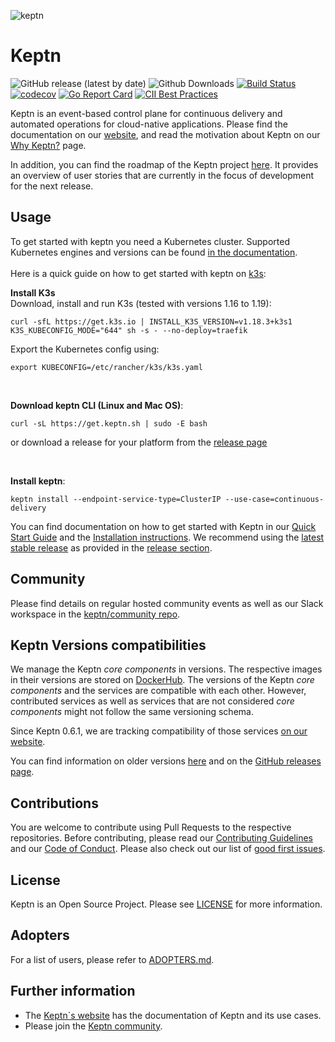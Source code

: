 ![keptn](./assets/keptn.png)

# Keptn
![GitHub release (latest by date)](https://img.shields.io/github/v/release/keptn/keptn)
![Github Downloads](https://img.shields.io/github/downloads/keptn/keptn/total?logo=github&logoColor=white)
[![Build Status](https://travis-ci.org/keptn/keptn.svg?branch=master)](https://travis-ci.org/keptn/keptn)
[![codecov](https://codecov.io/gh/keptn/keptn/branch/master/graph/badge.svg)](https://codecov.io/gh/keptn/keptn)
[![Go Report Card](https://goreportcard.com/badge/github.com/keptn/keptn)](https://goreportcard.com/report/github.com/keptn/keptn)
[![CII Best Practices](https://bestpractices.coreinfrastructure.org/projects/3588/badge)](https://bestpractices.coreinfrastructure.org/projects/3588)

Keptn is an event-based control plane for continuous delivery and automated operations for cloud-native applications. 
Please find the documentation on our [website](https://keptn.sh), and read the motivation about Keptn on our 
[Why Keptn?](https://keptn.sh/why-keptn/) page.

In addition, you can find the roadmap of the Keptn project [here](https://github.com/orgs/keptn/projects/1). It provides 
an overview of user stories that are currently in the focus of development for the next release.

## Usage
To get started with keptn you need a Kubernetes cluster. Supported Kubernetes engines and versions can be found [in the documentation](https://keptn.sh/docs/0.7.x/operate/k8s_support/).  
<br>
Here is a quick guide on how to get started with keptn on [k3s](https://k3s.io/):  

**Install K3s**  
Download, install and run K3s (tested with versions 1.16 to 1.19):
``` console
curl -sfL https://get.k3s.io | INSTALL_K3S_VERSION=v1.18.3+k3s1 K3S_KUBECONFIG_MODE="644" sh -s - --no-deploy=traefik
```
Export the Kubernetes config using:
``` console
export KUBECONFIG=/etc/rancher/k3s/k3s.yaml
```  
<br>

**Download keptn CLI (Linux and Mac OS)**:
```console
curl -sL https://get.keptn.sh | sudo -E bash
```
or download a release for your platform from the [release page](https://github.com/keptn/keptn/releases)

<br>

**Install keptn**:
```console
keptn install --endpoint-service-type=ClusterIP --use-case=continuous-delivery
```

You can find documentation on how to get started with Keptn in our [Quick Start Guide](https://keptn.sh/docs/quickstart/) and the [Installation instructions](https://keptn.sh/docs/0.7.x/operate/install/). 
We recommend using the [latest stable release](https://github.com/keptn/keptn/releases) as provided in the [release section](https://github.com/keptn/keptn/releases).

## Community

Please find details on regular hosted community events as well as our Slack workspace in the 
[keptn/community repo](https://github.com/keptn/community).

## Keptn Versions compatibilities

We manage the Keptn *core components* in versions. The respective images in their versions are stored on [DockerHub](https://hub.docker.com/?namespace=keptn).
The versions of the Keptn *core components* and the services are compatible with each other. However, contributed services
as well as services that are not considered *core components* might not follow the same versioning schema.

Since Keptn 0.6.1, we are tracking compatibility of those services [on our website](https://keptn.sh/docs/integrations/).

You can find information on older versions 
[here](https://github.com/keptn/keptn/tree/release-0.6.0/#versions-compatibilities) and on the
 [GitHub releases page](https://github.com/keptn/keptn/releases).

## Contributions

You are welcome to contribute using Pull Requests to the respective repositories. Before contributing, please read our [Contributing Guidelines](CONTRIBUTING.md) and our [Code of Conduct](CODE_OF_CONDUCT.md).
Please also check out our list of [good first issues](https://github.com/keptn/keptn/issues?q=is%3Aopen+is%3Aissue+label%3A%22good+first+issue%22).

## License

Keptn is an Open Source Project. Please see [LICENSE](LICENSE) for more information.

## Adopters

For a list of users, please refer to [ADOPTERS.md](ADOPTERS.md).

## Further information

* The [Keptn`s website](https://keptn.sh) has the documentation of Keptn and its use cases.
* Please join the [Keptn community](https://github.com/keptn/community).
